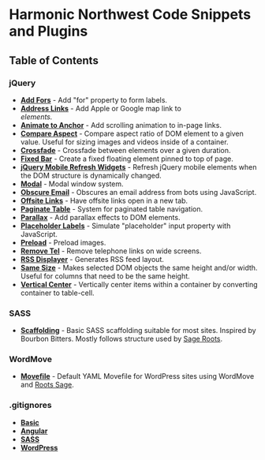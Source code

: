 # Harmonic Northwest Code Snippets and Plugins

## Table of Contents

### jQuery

* **[Add Fors](js/jquery/add-fors)** - Add "for" property to form labels.
* **[Address Links](js/jquery/address-links)** - Add Apple or Google map link to <address> elements.
* **[Animate to Anchor](js/jquery/animate-to-anchor)** - Add scrolling animation to in-page links.
* **[Compare Aspect](js/jquery/compare-aspect)** - Compare aspect ratio of DOM element to a given value. Useful for sizing images and videos inside of a container.
* **[Crossfade](js/jquery/crossfade)** - Crossfade between elements over a given duration.
* **[Fixed Bar](js/jquery/fixed-bar)** - Create a fixed floating element pinned to top of page.
* **[jQuery Mobile Refresh Widgets](js/jquery/jqm-refresh)** - Refresh jQuery mobile elements when the DOM structure is dynamically changed.
* **[Modal](js/jquery/modal)** - Modal window system.
* **[Obscure Email](js/jquery/obscure-email)** - Obscures an email address from bots using JavaScript.
* **[Offsite Links](js/jquery/offsite-links)** - Have offsite links open in a new tab.
* **[Paginate Table](js/jquery/paginate-table)** - System for paginated table navigation.
* **[Parallax](js/jquery/parallax)** - Add parallax effects to DOM elements.
* **[Placeholder Labels](js/jquery/placeholder-labels)** - Simulate "placeholder" input property with JavaScript.
* **[Preload](js/jquery/preload)** - Preload images.
* **[Remove Tel](js/jquery/remove-tel)** - Remove telephone links on wide screens.
* **[RSS Displayer](js/jquery/rss-display)** - Generates RSS feed layout.
* **[Same Size](js/jquery/same-size)** - Makes selected DOM objects the same height and/or width. Useful for columns that need to be the same height.
* **[Vertical Center](js/jquery/vertical-center)** - Vertically center items within a container by converting container to table-cell.

### SASS

* **[Scaffolding](scss/scaffolding)** - Basic SASS scaffolding suitable for most sites. Inspired by Bourbon Bitters. Mostly follows structure used by [Sage Roots](https://github.com/roots/sage/tree/master/resources/assets/styles).

### WordMove

* **[Movefile](wordmove/Movefile)** - Default YAML Movefile for WordPress sites using WordMove and [Roots Sage](https://roots.io/sage/).

### .gitignores

* **[Basic](blob/master/git/basic/.gitignore)**
* **[Angular](blob/master/git/angular/.gitignore)**
* **[SASS](blob/master/git/sass/.gitignore)**
* **[WordPress](blob/master/git/wordpress/.gitignore)**
